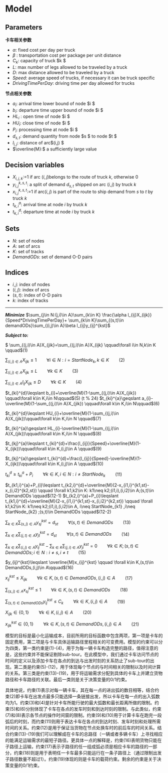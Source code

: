 Model
===================

Parameters
-------------
**卡车相关参数**

 - $\alpha:$ fixed cost per day per truck
 - $\beta$ :   transportation cost per package per unit distance
 - $C_{k}$:   capacity of truck $k $
 - $L:$ max number of legs allowed to be traveled by a truck
 -  $D:$ max distance allowed to be traveled by a truck
 -  $Speed:$ average speed of trucks, if necessary it can be truck specific
 -  $DrivingTimePerDay:$ driving time per day allowed for trucks


**节点相关参数**

 - $a_{i}$:   arrival time lower bound of node $i $
 - $b_{i}$:  departure time upper bound of node $i $
 - $HL_{i}$ :  open time  of node $i $
 - $HU_{i}$:  close time  of node $i $
 - $P_{i}$:  processing time at node $i $
 - $d_{s,t}$: demand quantity from node $s $ to node $t $
 - $l_{i,j}$: distance of arc$(i,j) $
 - $\overline{M}:$ a sufficiently large value


Decision variables
-------------

- $X_{i,j,k}$:=1 if arc $(i,j)$belongs to the route of truck $k$, otherwise 0
- $y_{i,j}^{k,s,t}$: a split of demand $d_{s,t}$ shipped on arc $(i,j)$ by truck  $k$
- $x_{i,j}^{k,s,t}$:=1 if arc$(i,j)$ is part of the route to ship demand from $s$ to $t$ by truck $k$
- $t_{k,i}^{a}$: arrival time at node $i$ by truck $k$
- $t_{k,i}^{d}$: departure time at node $i$ by truck $k$

Sets
-------------
- $N$:  set of nodes
- $A$:  set of arcs
- $K$:  set of tracks
- $DemandODs$:  set of demand O-D pairs

Indices
-------------
- $i,j$:  index of nodes
- $(i,j)$:  index of arcs
- $(s,t)$:  index of O-D pairs
- $k$:  index of tracks


----------


***Minimize***
$\sum_{j\in N:(j,i)\in A}\sum_{k\in K} \frac{\alpha l_{ij}X_{ijk}}{Speed*DrivingTimePerDay}+ \sum_{k\in K}\sum_{(s,t)\in demandODs}\sum_{(i,j)\in A}\beta l_{ij}y_{ij}^{kst}$

***Subject to:***


   $ \sum_{(j,i)\in A}X_{jik}=\sum_{(j,i)\in A}X_{ijk}  \qquad\forall i\in N,k\in K   \qquad$(1)
   
   $\sum_{(i,j)\in A}X_{ijk}\leqslant 1  \qquad\forall i\in N:i=StartNode_{k},k\in K  \qquad$(2)
   
   $\sum_{(i,j)\in A}X_{ijk}\leqslant L  \qquad\forall k\in K  \qquad$(3)
   
   $\sum_{(i,j)\in A}l_{ij}X_{ijk}\leqslant D  \qquad\forall k\in K\qquad$(4)
   
   $t_{ki}^{d}\leqslant b_{i}+\overline{M}(1-\sum_{(j,i)\in A}X_{jik}) \qquad\forall k\in K,i\in N\qquad$(5) 
   (t % 24)
   $t_{ki}^{a}\geqslant  a_{i}-\overline{M}(1-\sum_{(j,i)\in A}X_{jik}) \qquad\forall k\in K,i\in N\qquad$(6)
   
   $t_{ki}^{d}\leqslant HU_{i}+\overline{M}(1-\sum_{(j,i)\in A}X_{jik})\qquad\forall k\in K,i\in N \qquad$(7)
   
   $t_{ki}^{a}\geqslant HL_{i}-\overline{M}(1-\sum_{(j,i)\in A}X_{jik})\qquad\forall k\in K,i\in N \qquad$(8)
   
   $t_{kj}^{a}\leqslant t_{ki}^{d}+\frac{l_{ij}}{Speed}+\overline{M}(1-X_{ijk})\qquad\forall k\in K,(i,j)\in A  \qquad$(9)
   
   $t_{kj}^{a}\geqslant t_{ki}^{d}+\frac{l_{ij}}{Speed}-\overline{M}(1-X_{ijk})\qquad\forall k\in K,(i,j)\in A  \qquad$(10)
   
   $t_{ki}^{d}\geqslant t_{ki}^{a}+P_{i} \qquad \forall k\in K, i\in N:i\neq StartNode_{k} \qquad$(11)
   
   $t_{k1,i}^{a}+P_{i}\leqslant t_{k2,i}^{d}+\overline{M}(2-x_{i1,i}^{k1,st}-x_{i,i2}^{k2,st}) \qquad \forall k1,k2\in K: k1\neq k2;(i1,i),(i,i2)\in A;(s,t)\in DemandODs \qquad$(12-1)
      $t_{k2,i}^{a}+P_{i}\leqslant t_{k1,i}^{d}+\overline{M}(2-x_{i1,i}^{k1,st}-x_{i,i2}^{k2,st}) \qquad \forall k1,k2\in K: k1\neq k2;(i1,i),(i,i2)\in A, i\neq StartNode_{k1} ,i\neq StartNode_{k2} ;(s,t)\in DemandODs \qquad$(12-2)
   
   $\sum_{k\in K}\sum_{(s,j)\in A}y_{sj}^{kst}=d_{st} \qquad \forall (s,t)\in DemandODs \qquad$(13)
   
   $\sum_{k\in K}\sum_{(j,t)\in A}y_{jt}^{kst}=d_{st} \qquad \forall (s,t)\in DemandODs \qquad$(14)
   
   $\sum_{k\in K}\sum_{(i,j)\in A}y_{ij}^{kst}-\sum_{k\in K}\sum_{(j,i)\in A}y_{ji}^{kst}=0 \qquad \forall k\in K;(s,t)\in DemandODs;i\in N:i\neq s,i\neq t\qquad$(15)
   
   $y_{ij}^{kst}\leqslant \overline{M}x_{ij}^{kst} \qquad \forall k\in K,(s,t)\in DemandODs,(i,j)\in A\qquad$(16)
   
   $x_{ij}^{kst}\leqslant X_{ijk} \qquad \forall k\in K,(s,t)\in DemandODs,(i,j)\in A\qquad$(17)
   
   $\sum_{(s,j)\in A}x_{sj}^{kst}\leqslant 1 \qquad \forall k\in K,(s,t)\in DemandODs\qquad$(18)
   
   $\sum_{(s,t)\in DemandODs}y_{ij}^{kst}\leqslant C_{k} \qquad \forall k\in K,(i,j)\in A\qquad$(19)
   
   $X_{ijk}\in \left \{ 0,1 \right \}\qquad \forall k\in K,(i,j)\in A\qquad$(20)
   
   $x_{ijk}^{kst}\in \left \{ 0,1 \right \}\qquad \forall k\in K,(s,t)\in DemandODs,(i,j)\in A\qquad$(21)




模型的目标是最小化运输成本，目前所用的目标函数中包含两项，第一项是卡车的固定费用，第二项是与卡车具体运输路径里程相关的可变费用。模型的约束可以分为四类，第一类约束是(1)-(4)，用于为每一辆卡车构造完整的路径，值得注意的是，这些约束并不能保证剔除sub-tour。在此模型中，我们通过卡车访问节点的时间的定义以及添加卡车在各点的到达与出发时刻的关系防止了sub-tour的出现。第二类是约束(5)-(12)，用于体现每个节点的与时间相关的限制以及时间计算的关系。第三类是约束(13)-(19)，用于将运输需求分配到具体的卡车上并建立货物路径和卡车路径的关联。最后一类则是关于决策变量的0/1约束。

具体地说，约束(1)表示对每一辆卡车，其在每一点的进出弧的数目相等，结合约束(2)即卡车在出发点最多只能选择一条链接出发，所以卡车在每一点的出入弧数均为1。约束(3)和(4)是针对卡车所能行驶的最大弧数和最长距离所做的限制。约束(5)和(6)分别体现了卡车在各点的发车时刻和到达时刻的限制。与此类似，约束(7)和(8)表示各节点的操作时间窗的限制。约束(9)和(10)用于计算卡车在跑完一段弧后的时刻，而约束(11)则用于表达卡车在各点的到达时刻、发车时刻和处理所需时间的关系。约束(12)是用于保证当货物在节点处换车时的前后车的时间关系。结合约束(13)-(19)我们可以理解成在卡车的总路径（一辆或者多辆卡车）上寻找相应的能满足运输需求的最短子路径。更具体一点的解释是，约束(16)表明货物只能在子路径上运输，约束(17)表示子路径的任一组成弧必须是相应卡车的路径的一部分，约束(18)则是用于表明任一卡车最多只能运行在一条子路径上（通过限制出发子路径数量不超过1）。约束(19)体现的则是卡车的载荷约束。剩余的约束是关于决策变量的0/1约束。





